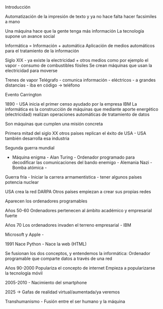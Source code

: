 Introducción

Automatización de la impresión de texto y ya no hace falta hacer facsimiles a mano

Una máquina hace que la gente tenga más información
La tecnología supone un avance social

Informática = Información + automática
Aplicación de medios automáticos para el tratamiento de la información

Siglo XIX - ya existe la electricidad + otros medios como por ejemplo el vapor - consumo de combustibles fósiles
Se crean máquinas que usan la electricidad para moverse

Trenes de vapor
Telégrafo - comunica información - eléctricos - a grandes distancias - iba en código -> teléfono

Evento Carrington

1890 - USA inicia el primer censo ayudado por la empresa IBM
La informática es la construcción de máquinas que mediante aporte energético (electricidad) realizan operaciones automáticas de tratamiento de datos

Son máquinas que cumplen una misión concreta

Primera mitad del siglo XX otros países replican el éxito de USA - USA también desarrolla esa industria

Segunda guerra mundial

- Máquina enigma - Alan Turing - Ordenador programado para decodificar las comunicaciones del bando enemigo - Alemania Nazi - Bomba atómica -

Guerra fría - Iniciar la carrera armamentística - tener algunos países potencia nuclear

USA crea la red DARPA
Otros países empiezan a crear sus propias redes

Aparecen los ordenadores programables

Años 50-60 Ordenadores pertenecen al ámbito académico y empresarial fuerte 

Años 70 Los ordenadores invaden el terreno empresarial - IBM

Microsoft y Apple - 

1991 Nace Python - Nace la web (HTML)

Se fusionan los dos conceptos, y entendemos la informática: Ordenador programable que comparte datos a través de una red

Años 90-2000 Populariza el concepto de internet
Empieza a popularizarse la tecnología móvil

2005-2010 - Nacimiento del smartphone

2025 -> Gafas de realidad virtual/aumentada/ya veremos

Transhumanismo - Fusión entre el ser humano y la máquina
